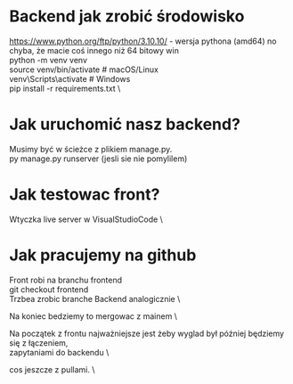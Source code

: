 # Backend jak zrobić środowisko 

https://www.python.org/ftp/python/3.10.10/ - wersja pythona (amd64) no chyba, że macie coś innego niż 64 bitowy win \
python -m venv venv \
source venv/bin/activate  # macOS/Linux  \
venv\Scripts\activate     # Windows \
pip install -r requirements.txt \

# Jak uruchomić nasz backend? 
Musimy być w ścieżce z plikiem manage.py. \
py manage.py runserver (jesli sie nie pomylilem)

# Jak testowac front? 
Wtyczka live server w VisualStudioCode \
 
# Jak pracujemy na github 
Front robi na branchu frontend \
git checkout frontend \
Trzbea zrobic branche
Backend analogicznie \

Na koniec bedziemy to mergowac z mainem \

Na początek z frontu najważniejsze jest żeby wyglad był później będziemy się  z łączeniem, \
zapytaniami do backendu \

cos jeszcze z pullami. \

